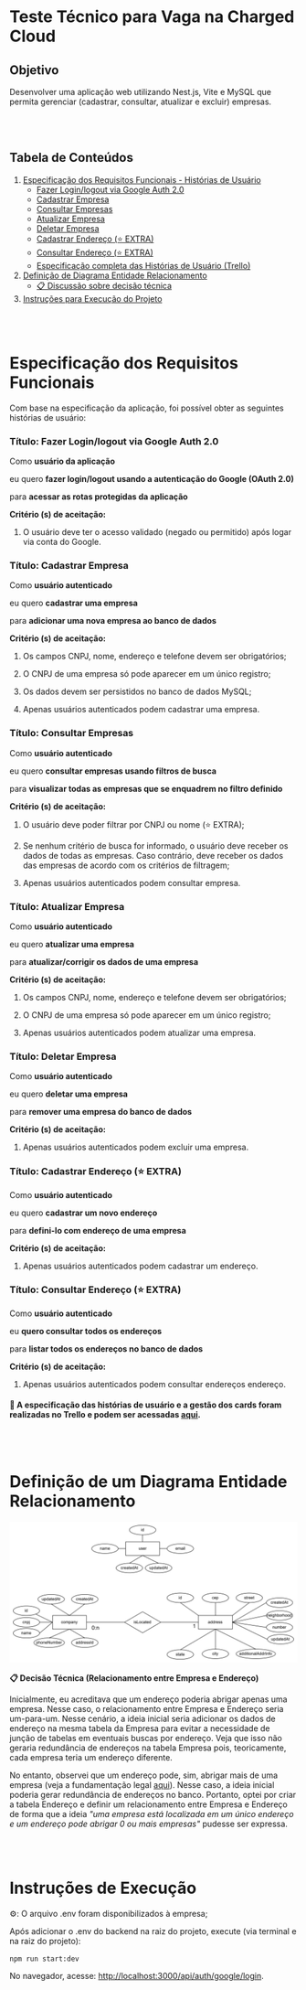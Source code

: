 # Teste Técnico para Vaga na Charged Cloud

## Objetivo
Desenvolver uma aplicação web utilizando Nest.js, Vite e MySQL que permita gerenciar (cadastrar, consultar, atualizar e excluir) empresas.

<br></br>
## Tabela de Conteúdos

1. [Especificação dos Requisitos Funcionais - Histórias de Usuário](#Especificação-dos-Requisitos-Funcionais)
    - [Fazer Login/logout via Google Auth 2.0](#Fazer-Login/logout-via-Google-Auth-2.0)
    - [Cadastrar Empresa](#Cadastrar-Empresa)
    - [Consultar Empresas](#Consultar-Empresas)
    - [Atualizar Empresa](#Atualizar-Empresa)
    - [Deletar Empresa](#Deletar-Empresa)
    - [Cadastrar Endereço (⭐ EXTRA)](#Cadastrar-Endereço-(⭐-EXTRA))
    - [Consultar Endereço (⭐ EXTRA)](#Consultar-Endereço-(⭐-EXTRA))
    - [Especificação completa das Histórias de Usuário (Trello)](#-🔗-A-especificação-das-histórias-de-usuário-e-a-gestão-dos-cards-foram-realizadas-no-Trello-e-podem-ser-acessadas-aqui.)
2. [Definição de Diagrama Entidade Relacionamento](#Definição-de-um-Diagrama-Entidade-Relacionamento)
    - [📋 Discussão sobre decisão técnica](#📋-Decisão-Técnica-(Relacionamento-entre-Empresa-e-Endereço))
3. [Instruções para Execução do Projeto](#Instruções-de-Execução)

<br></br>
# Especificação dos Requisitos Funcionais

Com base na especificação da aplicação, foi possível obter as seguintes histórias de usuário:

### Título: Fazer Login/logout via Google Auth 2.0

Como **usuário da aplicação**

eu quero **fazer login/logout usando a autenticação do Google (OAuth 2.0)**

para **acessar as rotas protegidas da aplicação**

**Critério (s) de aceitação:**

1. O usuário deve ter o acesso validado (negado ou permitido) após logar via conta do Google.


### Título: Cadastrar Empresa

Como **usuário autenticado**

eu quero **cadastrar uma empresa**

para **adicionar uma nova empresa ao banco de dados**

**Critério (s) de aceitação:**

1. Os campos CNPJ, nome, endereço e telefone devem ser obrigatórios;

2. O CNPJ de uma empresa só pode aparecer em um único registro;

3. Os dados devem ser persistidos no banco de dados MySQL;

4. Apenas usuários autenticados podem cadastrar uma empresa.


### Título: Consultar Empresas

Como **usuário autenticado**

eu quero **consultar empresas usando filtros de busca**

para **visualizar todas as empresas que se enquadrem no filtro definido**

**Critério (s) de aceitação:**

1. O usuário deve poder filtrar por CNPJ ou nome (⭐ EXTRA);

1. Se nenhum critério de busca for informado, o usuário deve receber os dados de todas as empresas. Caso contrário, deve receber os dados das empresas de acordo com os critérios de filtragem;

2. Apenas usuários autenticados podem consultar empresa.


### Título: Atualizar Empresa

Como **usuário autenticado**

eu quero **atualizar uma empresa**

para **atualizar/corrigir os dados de uma empresa**

**Critério (s) de aceitação:**

1. Os campos CNPJ, nome, endereço e telefone devem ser obrigatórios;

2. O CNPJ de uma empresa só pode aparecer em um único registro;

3. Apenas usuários autenticados podem atualizar uma empresa.


### Título: Deletar Empresa

Como **usuário autenticado**

eu quero **deletar uma empresa**

para **remover uma empresa do banco de dados**

**Critério (s) de aceitação:**

1. Apenas usuários autenticados podem excluir uma empresa.


### Título: Cadastrar Endereço (⭐ EXTRA)

Como **usuário autenticado**

eu quero **cadastrar um novo endereço**

para **defini-lo com endereço de uma empresa**

**Critério (s) de aceitação:**

1. Apenas usuários autenticados podem cadastrar um endereço.


### Título: Consultar Endereço (⭐ EXTRA)

Como **usuário autenticado**

eu **quero consultar todos os endereços**

para **listar todos os endereços no banco de dados**

**Critério (s) de aceitação:**

1. Apenas usuários autenticados podem consultar endereços endereço.

#### 🔗 A especificação das histórias de usuário e a gestão dos cards foram realizadas no Trello e podem ser acessadas [aqui](https://trello.com/invite/b/674487f82f09cfbb7a39a1e1/ATTI0142def8be8178ae2f1e1993f4599bdbDBA6962E/desafio-charged-cloud-backend).



<br></br>
# Definição de um Diagrama Entidade Relacionamento

![Imagem contendo o Diagrama Entidade Relacionamento](<documentation/Diagrama Entidade Relacionamento.jpg>)

**📋 Decisão Técnica (Relacionamento entre Empresa e Endereço)**

Inicialmente, eu acreditava que um endereço poderia abrigar apenas uma empresa. Nesse caso, o relacionamento entre Empresa e Endereço seria um-para-um. Nesse cenário, a ideia inicial seria adicionar os dados de endereço na mesma tabela da Empresa para evitar a necessidade de junção de tabelas em eventuais buscas por endereço. Veja que isso não geraria redundância de endereços na tabela Empresa pois, teoricamente, cada empresa teria um endereço diferente.

No entanto, observei que um endereço pode, sim, abrigar mais de uma empresa (veja a fundamentação legal [aqui](https://www.jlramos.com.br/blog/e-possivel-ter-duas-ou-mais-empresas-no-mesmo-endereco-entenda-regras-e-limitacoes/)). Nesse caso, a ideia inicial poderia gerar redundância de endereços no banco. Portanto, optei por criar a tabela Endereço e definir um relacionamento entre Empresa e Endereço de forma que a ideia *"uma empresa está localizada em um único endereço e um endereço pode abrigar 0 ou mais empresas"* pudesse ser expressa.


<br></br>
# Instruções de Execução

⚙️: O arquivo .env foram disponibilizados à empresa;

Após adicionar o .env do backend na raiz do projeto, execute (via terminal e na raiz do projeto):
```
npm run start:dev
```
No navegador, acesse: [http://localhost:3000/api/auth/google/login](http://localhost:3000/api/auth/google/login).
